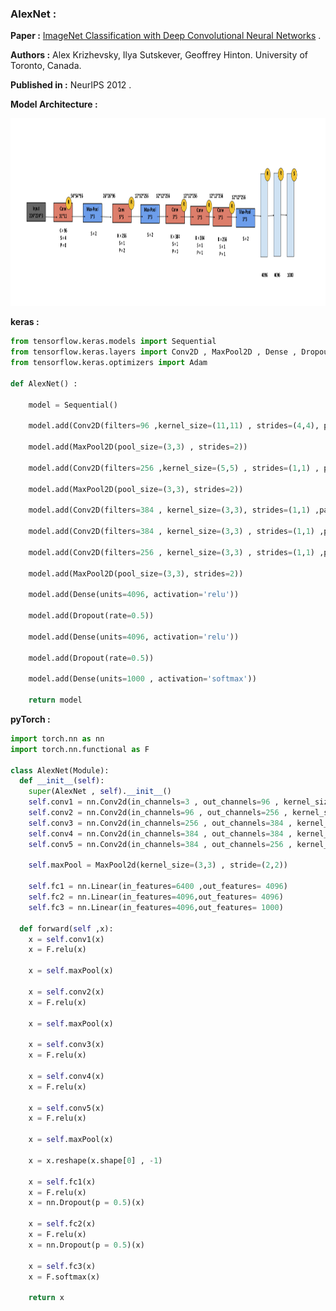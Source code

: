 ### AlexNet :

**Paper :** [ImageNet Classification with Deep Convolutional Neural Networks](https://papers.nips.cc/paper/2012/file/c399862d3b9d6b76c8436e924a68c45b-Paper.pdf) .

**Authors :** Alex Krizhevsky, Ilya Sutskever, Geoffrey Hinton. University of Toronto, Canada.

**Published in :** NeurIPS 2012 .

**Model Architecture :** 

<div align="center" >
<img src="../resources/Architectures/AlexNet/AlexNet-Architecture.svg" width="800px" height="300px">
</div>

**keras :**

```python
from tensorflow.keras.models import Sequential
from tensorflow.keras.layers import Conv2D , MaxPool2D , Dense , Dropout , Flatten
from tensorflow.keras.optimizers import Adam

def AlexNet() :
    
    model = Sequential()
    
    model.add(Conv2D(filters=96 ,kernel_size=(11,11) , strides=(4,4), padding='valid' , input_shape=(224 , 224 , 3) ,activation='relu'))
    
    model.add(MaxPool2D(pool_size=(3,3) , strides=2))
    
    model.add(Conv2D(filters=256 ,kernel_size=(5,5) , strides=(1,1) , padding='valid',activation='relu'))
    
    model.add(MaxPool2D(pool_size=(3,3), strides=2))
    
    model.add(Conv2D(filters=384 , kernel_size=(3,3), strides=(1,1) ,padding='valid' , activation='relu'))
    
    model.add(Conv2D(filters=384 , kernel_size=(3,3) , strides=(1,1) ,padding='valid', activation='relu'))
    
    model.add(Conv2D(filters=256 , kernel_size=(3,3) , strides=(1,1) ,padding='valid', activation='relu'))
    
    model.add(MaxPool2D(pool_size=(3,3), strides=2))
    
    model.add(Dense(units=4096, activation='relu'))
    
    model.add(Dropout(rate=0.5))
    
    model.add(Dense(units=4096, activation='relu'))
    
    model.add(Dropout(rate=0.5))
    
    model.add(Dense(units=1000 , activation='softmax'))

    return model
```

**pyTorch :**

```python
import torch.nn as nn
import torch.nn.functional as F

class AlexNet(Module):
  def __init__(self):
    super(AlexNet , self).__init__()
    self.conv1 = nn.Conv2d(in_channels=3 , out_channels=96 , kernel_size=(11,11) , padding=(0,0),stride=(4,4))
    self.conv2 = nn.Conv2d(in_channels=96 , out_channels=256 , kernel_size=(5,5) ,padding=(2,2) ,stride=(1,1))
    self.conv3 = nn.Conv2d(in_channels=256 , out_channels=384 , kernel_size=(3,3) ,padding=(1,1),stride=(1,1))
    self.conv4 = nn.Conv2d(in_channels=384 , out_channels=384 , kernel_size=(3,3) ,padding=(1,1),stride=(1,1))
    self.conv5 = nn.Conv2d(in_channels=384 , out_channels=256 , kernel_size=(3,3) ,padding=(1,1),stride=(1,1))

    self.maxPool = MaxPool2d(kernel_size=(3,3) , stride=(2,2))

    self.fc1 = nn.Linear(in_features=6400 ,out_features= 4096)
    self.fc2 = nn.Linear(in_features=4096,out_features= 4096)
    self.fc3 = nn.Linear(in_features=4096,out_features= 1000)

  def forward(self ,x):
    x = self.conv1(x)
    x = F.relu(x)
    
    x = self.maxPool(x)
    
    x = self.conv2(x)
    x = F.relu(x)
    
    x = self.maxPool(x)
    
    x = self.conv3(x)
    x = F.relu(x)
    
    x = self.conv4(x)
    x = F.relu(x)
    
    x = self.conv5(x)
    x = F.relu(x)
    
    x = self.maxPool(x)
    
    x = x.reshape(x.shape[0] , -1)
    
    x = self.fc1(x)
    x = F.relu(x)
    x = nn.Dropout(p = 0.5)(x)

    x = self.fc2(x)
    x = F.relu(x)
    x = nn.Dropout(p = 0.5)(x)

    x = self.fc3(x)
    x = F.softmax(x)

    return x
```